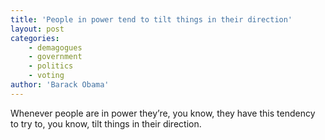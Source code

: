 ```yaml
---
title: 'People in power tend to tilt things in their direction'
layout: post
categories:
    - demagogues
    - government
    - politics
    - voting
author: 'Barack Obama'
---
```


Whenever people are in power they’re, you know, they have this tendency to try to, you know, tilt things in their direction.
